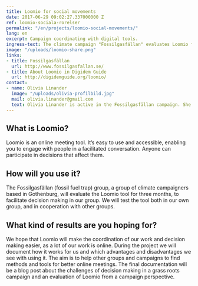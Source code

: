 ```yaml
---
title: Loomio for social movements
date: 2017-06-29 09:02:27.337000000 Z
ref: loomio-sociala-rorelser
permalink: "/en/projects/loomio-social-movements/"
lang: en
excerpt: Campaign coordinating with digital tools.
ingress-text: The climate campaign "Fossilgasfällan" evaluates Loomio for easier decision making.
image: "/uploads/loomio-share.png"
links:
- title: Fossilgasfällan
  url: http://www.fossilgasfallan.se/
- title: About Loomio in Digidem Guide
  url: http://digidemguide.org/loomio/
contact:
- name: Olivia Linander
  image: "/uploads/olivia-profilbild.jpg"
  mail: olivia.linander@gmail.com
  text: Olivia Linander is active in the Fossilgasfällan campaign. She previously worked as a Swedish coordinator for the 350.org campaign.
---
```


## What is Loomio?
Loomio is an online meeting tool. It’s easy to use and accessible, enabling you to engage with people in a facilitated conversation. Anyone can participate in decisions that affect them.

## How will you use it?
The Fossilgasfällan (fossil fuel trap) group, a group of climate campaigners based in Gothenburg, will evaluate the Loomio tool for three months, to facilitate decision making in our group. We will test the tool both in our own group, and in cooperation with other groups.

## What kind of results are you hoping for?
We hope that Loomio will make the coordination of our work and decision making easier, as a lot of our work is online. During the project we will document how it works for us and which advantages and disadvantages we see with using it. The aim is to help other groups and campaigns to find methods and tools for better online meetings. The final documentation will be a blog post about the challenges of decision making in a grass roots campaign and an evaluation of Loomio from a campaign perspective.
